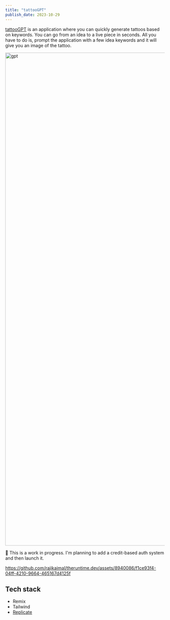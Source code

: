 ```yaml
---
title: "tattooGPT"
publish_date: 2023-10-29
---
```


[tattooGPT](https://github.com/rajikaimal/tattoo-gpt) is an application where you can quickly generate tattoos based on keywords.
You can go from an idea to a live piece in seconds. All you have to do is, prompt the application
with a few idea keywords and it will give you an image of the tattoo.

<img width="1552" alt="gpt" src="https://github.com/rajikaimal/theruntime.dev/assets/8940086/5fdf9176-d309-42d8-a1c9-0006f1d99576">

🚧 This is a work in progress. I'm planning to add a credit-based auth system and then launch it.

https://github.com/rajikaimal/theruntime.dev/assets/8940086/f1ce93f4-04ff-4210-9664-465167d4125f

## Tech stack

- Remix
- Tailwind
- [Replicate](https://replicate.com/)

